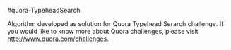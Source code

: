 #quora-TypeheadSearch

Algorithm developed as solution for Quora Typehead Serarch challenge.
If you would like to know more about Quora challenges, please visit http://www.quora.com/challenges.
